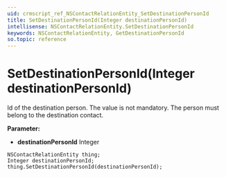 ```yaml
---
uid: crmscript_ref_NSContactRelationEntity_SetDestinationPersonId
title: SetDestinationPersonId(Integer destinationPersonId)
intellisense: NSContactRelationEntity.SetDestinationPersonId
keywords: NSContactRelationEntity, GetDestinationPersonId
so.topic: reference
---
```


# SetDestinationPersonId(Integer destinationPersonId)

Id of the destination person. The value is not mandatory. The person must belong to the destination contact.

**Parameter:** 
* **destinationPersonId** Integer

```crmscript
NSContactRelationEntity thing;
Integer destinationPersonId;
thing.SetDestinationPersonId(destinationPersonId);
```

